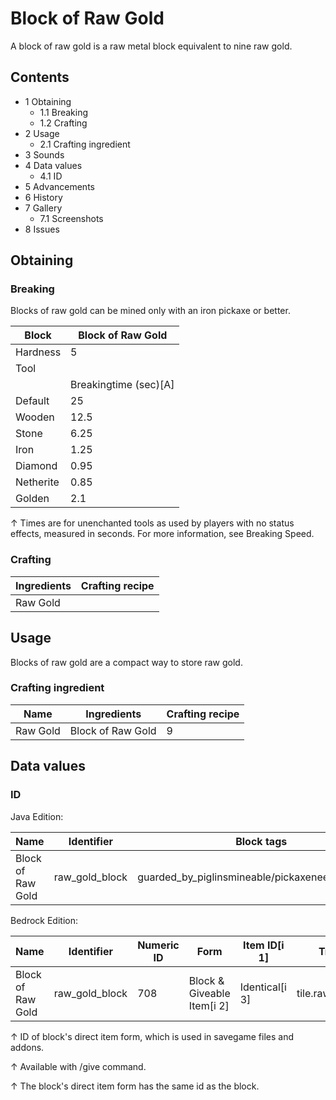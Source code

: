 # Block of Raw Gold
A block of raw gold is a raw metal block equivalent to nine raw gold.

## Contents
- 1 Obtaining
	- 1.1 Breaking
	- 1.2 Crafting
- 2 Usage
	- 2.1 Crafting ingredient
- 3 Sounds
- 4 Data values
	- 4.1 ID
- 5 Advancements
- 6 History
- 7 Gallery
	- 7.1 Screenshots
- 8 Issues

## Obtaining
### Breaking
Blocks of raw gold can be mined only with an iron pickaxe or better.

| Block     | Block of Raw Gold     |
|-----------|-----------------------|
| Hardness  | 5                     |
| Tool      |                       |
|           | Breakingtime (sec)[A] |
| Default   | 25                    |
| Wooden    | 12.5                  |
| Stone     | 6.25                  |
| Iron      | 1.25                  |
| Diamond   | 0.95                  |
| Netherite | 0.85                  |
| Golden    | 2.1                   |


↑ Times are for unenchanted tools as used by players with no status effects, measured in seconds. For more information, see Breaking Speed.


### Crafting
| Ingredients | Crafting recipe |
|-------------|-----------------|
| Raw Gold    |                 |

## Usage
Blocks of raw gold are a compact way to store raw gold.

### Crafting ingredient
| Name     | Ingredients       | Crafting recipe |
|----------|-------------------|-----------------|
| Raw Gold | Block of Raw Gold | 9               |

## Data values
### ID
Java Edition:

| Name              | Identifier     | Block tags                                        | Translation key                |
|-------------------|----------------|---------------------------------------------------|--------------------------------|
| Block of Raw Gold | raw_gold_block | guarded_by_piglinsmineable/pickaxeneeds_iron_tool | block.minecraft.raw_gold_block |

Bedrock Edition:

| Name              | Identifier     | Numeric ID | Form                       | Item ID[i 1]   | Translation key          |
|-------------------|----------------|------------|----------------------------|----------------|--------------------------|
| Block of Raw Gold | raw_gold_block | 708        | Block & Giveable Item[i 2] | Identical[i 3] | tile.raw_gold_block.name |


↑ ID of block's direct item form, which is used in savegame files and addons.

↑ Available with /give command.

↑ The block's direct item form has the same id as the block.


